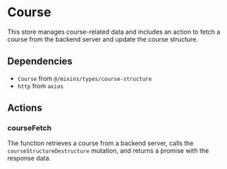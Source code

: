 Course  
===============

This store manages course-related data and includes an action to fetch a course from the backend server and update the course structure.
## Dependencies
- `Course` from `@/mixins/types/course-structure`
- `http` from `axios`

## Actions
### courseFetch
The function retrieves a course from a backend server, calls the `courseStructureDestructure` mutation, and returns a promise with the response data.
